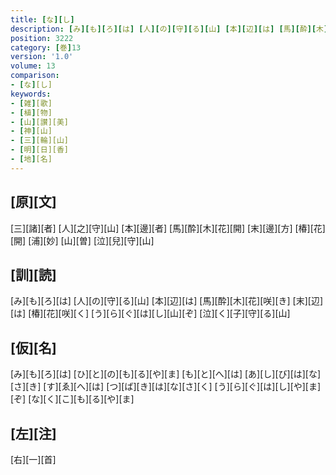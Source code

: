 ```yaml
---
title: [な][し]
description: [み][も][ろ][は] [人][の][守][る][山] [本][辺][は] [馬][酔][木][花][咲][き] [末][辺][は] [椿][花][咲][く] [う][ら][ぐ][は][し][山][ぞ] [泣][く][子][守][る][山]
position: 3222
category: [巻]13
version: '1.0'
volume: 13
comparison:
- [な][し]
keywords:
- [雑][歌]
- [植][物]
- [山][讃][美]
- [神][山]
- [三][輪][山]
- [明][日][香]
- [地][名]
---
```


## [原][文]

[三][諸][者] [人][之][守][山] [本][邊][者] [馬][酔][木][花][開] [末][邊][方] [椿][花][開] [浦][妙] [山][曽] [泣][兒][守][山]

## [訓][読]

[み][も][ろ][は] [人][の][守][る][山] [本][辺][は] [馬][酔][木][花][咲][き] [末][辺][は] [椿][花][咲][く] [う][ら][ぐ][は][し][山][ぞ] [泣][く][子][守][る][山]

## [仮][名]

[み][も][ろ][は] [ひ][と][の][も][る][や][ま] [も][と][へ][は] [あ][し][び][は][な][さ][き] [す][ゑ][へ][は] [つ][ば][き][は][な][さ][く] [う][ら][ぐ][は][し][や][ま][ぞ] [な][く][こ][も][る][や][ま]

## [左][注]

[右][一][首]
